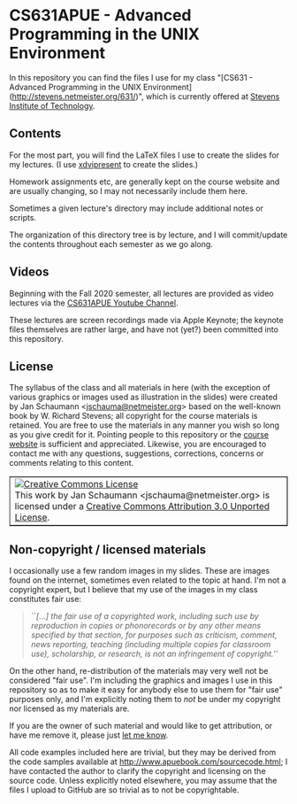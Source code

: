 CS631APUE - Advanced Programming in the UNIX Environment
========================================================

In this repository you can find the files I use for my class "[CS631 -
Advanced Programming in the UNIX Environment]
(http://stevens.netmeister.org/631/)", which is currently offered at
[Stevens Institute of Technology](http://www.cs.stevens.edu/).

Contents
--------

For the most part, you will find the LaTeX files I use to create the
slides for my lectures.  (I use
[xdvipresent](http://clip.dia.fi.upm.es/Software/xdvipresent_html/xdvipresent_2.html)
to create the slides.)

Homework assignments etc, are generally kept on the course website and are
usually changing, so I may not necessarily include them here.

Sometimes a given lecture's directory may include additional notes or
scripts.

The organization of this directory tree is by lecture, and I will
commit/update the contents throughout each semester as we go
along.

Videos
------

Beginning with the Fall 2020 semester, all lectures
are provided as video lectures via the [CS631APUE
Youtube Channel](https://v.gd/cs631apue).

These lectures are screen recordings made via Apple
Keynote; the keynote files themselves are rather
large, and have not (yet?) been committed into this
repository.


License
-------

The syllabus of the class and all materials in here (with the exception of
various graphics or images used as illustration in the slides) were
created by Jan Schaumann &lt;jschauma@netmeister.org&gt; based on the
well-known book by W. Richard Stevens; all copyright for the course
materials is retained.  You are free to use the materials in any manner
you wish so long as you give credit for it.  Pointing people to this
repository or the [course website](http://www.cs.stevens.edu/~jschauma/631/)
is sufficient and appreciated.  Likewise, you are encouraged to contact me with any
questions, suggestions, corrections, concerns or comments relating to this
content.

<div style="float: center"><table border="1" width="75%" align="center" style="float: center">
<tr><td>
<a rel="license" href="http://creativecommons.org/licenses/by/3.0/"><img
alt="Creative Commons License" style="border-width:0"
src="http://i.creativecommons.org/l/by/3.0/88x31.png" /></a><br />This
work by <span xmlns:cc="http://creativecommons.org/ns#"
property="cc:attributionName">Jan Schaumann
&lt;jschauma@netmeister.org&gt;</span> is licensed under a <a
rel="license" href="http://creativecommons.org/licenses/by/3.0/">Creative
Commons Attribution 3.0 Unported License</a>.
</td></tr>
</table></div>


Non-copyright / licensed materials
----------------------------------

I occasionally use a few random images in my slides.  These are images
found on the internet, sometimes even related to the topic at hand.  I'm
not a copyright expert, but I believe that my use of the images in my
class constitutes fair use:

<blockquote>
``<em>[...] the fair use of a copyrighted work, including such use by
reproduction in copies or phonorecords or by any other means specified by
that section, for purposes such as criticism, comment, news reporting,
teaching (including multiple copies for classroom use), scholarship, or
research, is not an infringement of copyright.</em>''
</blockquote>

On the other hand, re-distribution of the materials may very well not be
considered "fair use".  I'm including the graphics and images I use in
this repository so as to make it easy for anybody else to use them for
"fair use" purposes only, and I'm explicitly noting them to <em>not</em>
be under my copyright nor licensed as my materials are.

If you are the owner of such material and would like to get attribution,
or have me remove it, please just <a
href="mailto:jschauma@netmeister.org">let me know</a>.


All code examples included here are trivial, but they may be derived from
the code samples available at http://www.apuebook.com/sourcecode.html; I
have contacted the author to clarify the copyright and licensing on the
source code.  Unless explicitly noted elsewhere, you may assume that the
files I upload to GitHub are so trivial as to not be copyrightable.
